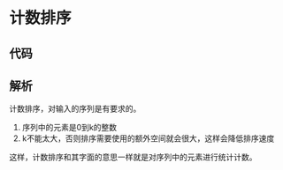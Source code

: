 # 计数排序

## 代码

## 解析

计数排序，对输入的序列是有要求的。

  1. 序列中的元素是0到k的整数
  2. k不能太大，否则排序需要使用的额外空间就会很大，这样会降低排序速度

这样，计数排序和其字面的意思一样就是对序列中的元素进行统计计数。
